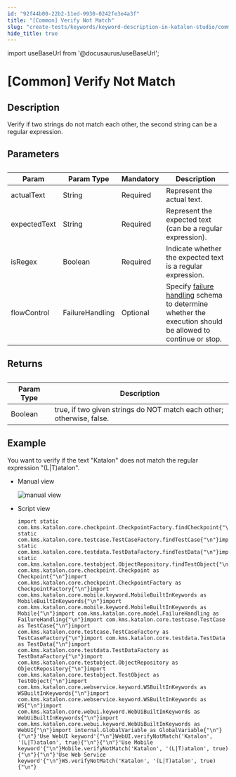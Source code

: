 ```yaml
---
id: "92f44b00-22b2-11ed-9930-0242fe3e4a3f"
title: "[Common] Verify Not Match"
slug: "create-tests/keywords/keyword-description-in-katalon-studio/common-assertions/common-verify-not-match"
hide_title: true
---
```

import useBaseUrl from '@docusaurus/useBaseUrl';


# <a id="id_0" class="anchor_top_offset"/><a id="ariaid-title1" class="anchor_top_offset"/>[Common] Verify Not Match


## <a id="id_0__id_1" class="anchor_top_offset"/>Description  

              
<p xmlns="http://www.w3.org/1999/xhtml" className="p">Verify if two strings do not match each other, the second string   can be a regular expression.</p> 
      

## <a id="id_0__id_2" class="anchor_top_offset"/>Parameters  

              
<table xmlns="http://www.w3.org/1999/xhtml" className="table anchor_top_offset" id="id_0__9a45be93-3672-4e59-bfd1-f8233a559716"><caption /><thead className="thead"><tr className><th className="entry anchor_top_offset" id="id_0__9a45be93-3672-4e59-bfd1-f8233a559716__entry__1">Param</th><th className="entry anchor_top_offset" id="id_0__9a45be93-3672-4e59-bfd1-f8233a559716__entry__2">Param Type</th><th className="entry anchor_top_offset" id="id_0__9a45be93-3672-4e59-bfd1-f8233a559716__entry__3">Mandatory</th><th className="entry anchor_top_offset" id="id_0__9a45be93-3672-4e59-bfd1-f8233a559716__entry__4">Description</th></tr></thead><tbody className="tbody"><tr className><td className="entry" headers="id_0__9a45be93-3672-4e59-bfd1-f8233a559716__entry__1 id_0__9a45be93-3672-4e59-bfd1-f8233a559716__entry__2 id_0__9a45be93-3672-4e59-bfd1-f8233a559716__entry__3 id_0__9a45be93-3672-4e59-bfd1-f8233a559716__entry__4 ">actualText</td><td className="entry" headers="id_0__9a45be93-3672-4e59-bfd1-f8233a559716__entry__1 id_0__9a45be93-3672-4e59-bfd1-f8233a559716__entry__2 id_0__9a45be93-3672-4e59-bfd1-f8233a559716__entry__3 id_0__9a45be93-3672-4e59-bfd1-f8233a559716__entry__4 ">String</td><td className="entry" headers="id_0__9a45be93-3672-4e59-bfd1-f8233a559716__entry__1 id_0__9a45be93-3672-4e59-bfd1-f8233a559716__entry__2 id_0__9a45be93-3672-4e59-bfd1-f8233a559716__entry__3 id_0__9a45be93-3672-4e59-bfd1-f8233a559716__entry__4 ">Required</td><td className="entry" headers="id_0__9a45be93-3672-4e59-bfd1-f8233a559716__entry__1 id_0__9a45be93-3672-4e59-bfd1-f8233a559716__entry__2 id_0__9a45be93-3672-4e59-bfd1-f8233a559716__entry__3 id_0__9a45be93-3672-4e59-bfd1-f8233a559716__entry__4 ">Represent the actual text.</td></tr><tr className><td className="entry" headers="id_0__9a45be93-3672-4e59-bfd1-f8233a559716__entry__1 id_0__9a45be93-3672-4e59-bfd1-f8233a559716__entry__2 id_0__9a45be93-3672-4e59-bfd1-f8233a559716__entry__3 id_0__9a45be93-3672-4e59-bfd1-f8233a559716__entry__4 ">expectedText</td><td className="entry" headers="id_0__9a45be93-3672-4e59-bfd1-f8233a559716__entry__1 id_0__9a45be93-3672-4e59-bfd1-f8233a559716__entry__2 id_0__9a45be93-3672-4e59-bfd1-f8233a559716__entry__3 id_0__9a45be93-3672-4e59-bfd1-f8233a559716__entry__4 ">String</td><td className="entry" headers="id_0__9a45be93-3672-4e59-bfd1-f8233a559716__entry__1 id_0__9a45be93-3672-4e59-bfd1-f8233a559716__entry__2 id_0__9a45be93-3672-4e59-bfd1-f8233a559716__entry__3 id_0__9a45be93-3672-4e59-bfd1-f8233a559716__entry__4 ">Required</td><td className="entry" headers="id_0__9a45be93-3672-4e59-bfd1-f8233a559716__entry__1 id_0__9a45be93-3672-4e59-bfd1-f8233a559716__entry__2 id_0__9a45be93-3672-4e59-bfd1-f8233a559716__entry__3 id_0__9a45be93-3672-4e59-bfd1-f8233a559716__entry__4 ">Represent the expected text (can be a regular expression).</td></tr><tr className><td className="entry" headers="id_0__9a45be93-3672-4e59-bfd1-f8233a559716__entry__1 id_0__9a45be93-3672-4e59-bfd1-f8233a559716__entry__2 id_0__9a45be93-3672-4e59-bfd1-f8233a559716__entry__3 id_0__9a45be93-3672-4e59-bfd1-f8233a559716__entry__4 ">isRegex</td><td className="entry" headers="id_0__9a45be93-3672-4e59-bfd1-f8233a559716__entry__1 id_0__9a45be93-3672-4e59-bfd1-f8233a559716__entry__2 id_0__9a45be93-3672-4e59-bfd1-f8233a559716__entry__3 id_0__9a45be93-3672-4e59-bfd1-f8233a559716__entry__4 ">Boolean</td><td className="entry" headers="id_0__9a45be93-3672-4e59-bfd1-f8233a559716__entry__1 id_0__9a45be93-3672-4e59-bfd1-f8233a559716__entry__2 id_0__9a45be93-3672-4e59-bfd1-f8233a559716__entry__3 id_0__9a45be93-3672-4e59-bfd1-f8233a559716__entry__4 ">Required</td><td className="entry" headers="id_0__9a45be93-3672-4e59-bfd1-f8233a559716__entry__1 id_0__9a45be93-3672-4e59-bfd1-f8233a559716__entry__2 id_0__9a45be93-3672-4e59-bfd1-f8233a559716__entry__3 id_0__9a45be93-3672-4e59-bfd1-f8233a559716__entry__4 ">Indicate whether the expected text is a regular         expression.</td></tr><tr className><td className="entry" headers="id_0__9a45be93-3672-4e59-bfd1-f8233a559716__entry__1 id_0__9a45be93-3672-4e59-bfd1-f8233a559716__entry__2 id_0__9a45be93-3672-4e59-bfd1-f8233a559716__entry__3 id_0__9a45be93-3672-4e59-bfd1-f8233a559716__entry__4 ">flowControl</td><td className="entry" headers="id_0__9a45be93-3672-4e59-bfd1-f8233a559716__entry__1 id_0__9a45be93-3672-4e59-bfd1-f8233a559716__entry__2 id_0__9a45be93-3672-4e59-bfd1-f8233a559716__entry__3 id_0__9a45be93-3672-4e59-bfd1-f8233a559716__entry__4 ">FailureHandling</td><td className="entry" headers="id_0__9a45be93-3672-4e59-bfd1-f8233a559716__entry__1 id_0__9a45be93-3672-4e59-bfd1-f8233a559716__entry__2 id_0__9a45be93-3672-4e59-bfd1-f8233a559716__entry__3 id_0__9a45be93-3672-4e59-bfd1-f8233a559716__entry__4 ">Optional</td><td className="entry" headers="id_0__9a45be93-3672-4e59-bfd1-f8233a559716__entry__1 id_0__9a45be93-3672-4e59-bfd1-f8233a559716__entry__2 id_0__9a45be93-3672-4e59-bfd1-f8233a559716__entry__3 id_0__9a45be93-3672-4e59-bfd1-f8233a559716__entry__4 ">Specify <a className="xref" href="/docs/maintain/configure-failure-handling-settings-in-katalon-studio">failure handling</a> schema to         determine whether the execution should be allowed to continue or         stop.</td></tr></tbody></table> 
      

## <a id="id_0__id_3" class="anchor_top_offset"/>Returns

              
<table xmlns="http://www.w3.org/1999/xhtml" className="table anchor_top_offset" id="id_0__6b1a0b5d-210f-459b-85b8-ac2da571f4b5"><caption /><thead className="thead"><tr className><th className="entry anchor_top_offset" id="id_0__6b1a0b5d-210f-459b-85b8-ac2da571f4b5__entry__1">Param Type</th><th className="entry anchor_top_offset" id="id_0__6b1a0b5d-210f-459b-85b8-ac2da571f4b5__entry__2">Description</th></tr></thead><tbody className="tbody"><tr className><td className="entry" headers="id_0__6b1a0b5d-210f-459b-85b8-ac2da571f4b5__entry__1 id_0__6b1a0b5d-210f-459b-85b8-ac2da571f4b5__entry__2 ">Boolean</td><td className="entry" headers="id_0__6b1a0b5d-210f-459b-85b8-ac2da571f4b5__entry__1 id_0__6b1a0b5d-210f-459b-85b8-ac2da571f4b5__entry__2 ">true, if two given strings do NOT match each other;         otherwise, false.</td></tr></tbody></table> 
      

## <a id="id_0__id_4" class="anchor_top_offset"/>Example 

              
<p xmlns="http://www.w3.org/1999/xhtml" className="p">You want to verify if the text "Katalon" does not match the   regular expression "(L|T)atalon".</p> 
      
<ul xmlns="http://www.w3.org/1999/xhtml" className="ul"><li className="li">     <p className="p">Manual view</p>     <p className="p">       <img className="image" width={600} src={useBaseUrl("/c5f21e30-5a3c-11ed-a602-0242cfbc79b5.png")} alt="manual view" /></p>   </li><li className="li">     <p className="p">Script view </p>     <pre className="pre codeblock"><code>import static com.kms.katalon.core.checkpoint.CheckpointFactory.findCheckpoint{"\n"}import static com.kms.katalon.core.testcase.TestCaseFactory.findTestCase{"\n"}import static com.kms.katalon.core.testdata.TestDataFactory.findTestData{"\n"}import static com.kms.katalon.core.testobject.ObjectRepository.findTestObject{"\n"}import com.kms.katalon.core.checkpoint.Checkpoint as Checkpoint{"\n"}import com.kms.katalon.core.checkpoint.CheckpointFactory as CheckpointFactory{"\n"}import com.kms.katalon.core.mobile.keyword.MobileBuiltInKeywords as MobileBuiltInKeywords{"\n"}import com.kms.katalon.core.mobile.keyword.MobileBuiltInKeywords as Mobile{"\n"}import com.kms.katalon.core.model.FailureHandling as FailureHandling{"\n"}import com.kms.katalon.core.testcase.TestCase as TestCase{"\n"}import com.kms.katalon.core.testcase.TestCaseFactory as TestCaseFactory{"\n"}import com.kms.katalon.core.testdata.TestData as TestData{"\n"}import com.kms.katalon.core.testdata.TestDataFactory as TestDataFactory{"\n"}import com.kms.katalon.core.testobject.ObjectRepository as ObjectRepository{"\n"}import com.kms.katalon.core.testobject.TestObject as TestObject{"\n"}import com.kms.katalon.core.webservice.keyword.WSBuiltInKeywords as WSBuiltInKeywords{"\n"}import com.kms.katalon.core.webservice.keyword.WSBuiltInKeywords as WS{"\n"}import com.kms.katalon.core.webui.keyword.WebUiBuiltInKeywords as WebUiBuiltInKeywords{"\n"}import com.kms.katalon.core.webui.keyword.WebUiBuiltInKeywords as WebUI{"\n"}import internal.GlobalVariable as GlobalVariable{"\n"}{"\n"}'Use WebUI keyword'{"\n"}WebUI.verifyNotMatch('Katalon', '(L|T)atalon', true){"\n"}{"\n"}'Use Mobile keyword'{"\n"}Mobile.verifyNotMatch('Katalon', '(L|T)atalon', true){"\n"}{"\n"}'Use Web Service keyword'{"\n"}WS.verifyNotMatch('Katalon', '(L|T)atalon', true){"\n"}</code></pre>   </li></ul> 
      
